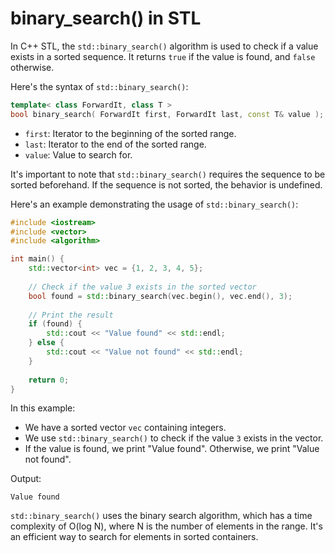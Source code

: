 # binary_search() in STL

In C++ STL, the `std::binary_search()` algorithm is used to check if a value exists in a sorted sequence. It returns `true` if the value is found, and `false` otherwise.

Here's the syntax of `std::binary_search()`:

```cpp
template< class ForwardIt, class T >
bool binary_search( ForwardIt first, ForwardIt last, const T& value );
```

- `first`: Iterator to the beginning of the sorted range.
- `last`: Iterator to the end of the sorted range.
- `value`: Value to search for.

It's important to note that `std::binary_search()` requires the sequence to be sorted beforehand. If the sequence is not sorted, the behavior is undefined.

Here's an example demonstrating the usage of `std::binary_search()`:

```cpp
#include <iostream>
#include <vector>
#include <algorithm>

int main() {
    std::vector<int> vec = {1, 2, 3, 4, 5};
    
    // Check if the value 3 exists in the sorted vector
    bool found = std::binary_search(vec.begin(), vec.end(), 3);
    
    // Print the result
    if (found) {
        std::cout << "Value found" << std::endl;
    } else {
        std::cout << "Value not found" << std::endl;
    }
    
    return 0;
}
```

In this example:

- We have a sorted vector `vec` containing integers.
- We use `std::binary_search()` to check if the value `3` exists in the vector.
- If the value is found, we print "Value found". Otherwise, we print "Value not found".

Output:
```
Value found
```

`std::binary_search()` uses the binary search algorithm, which has a time complexity of O(log N), where N is the number of elements in the range. It's an efficient way to search for elements in sorted containers.
